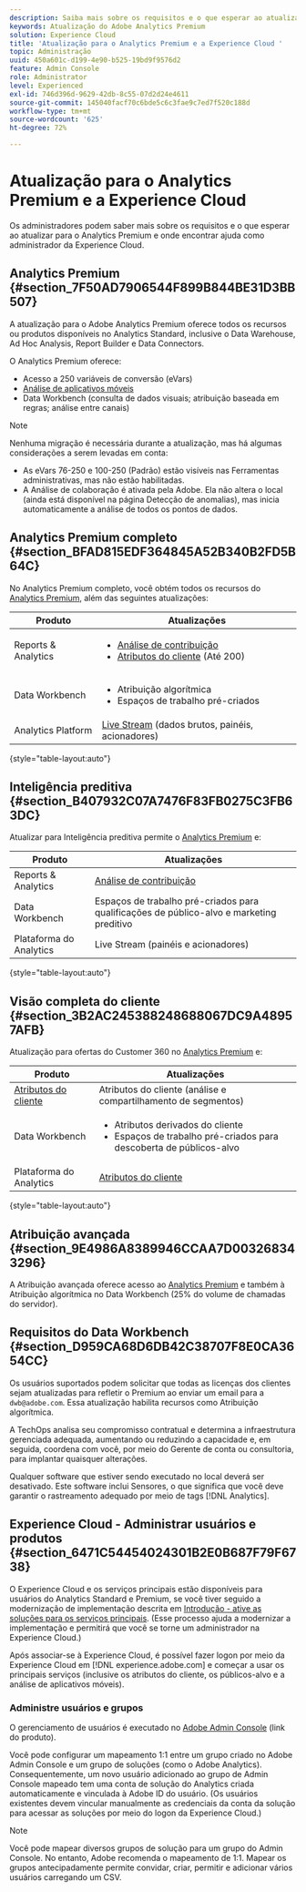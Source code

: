 ```yaml
---
description: Saiba mais sobre os requisitos e o que esperar ao atualizar para o Analytics Premium.
keywords: Atualização do Adobe Analytics Premium
solution: Experience Cloud
title: 'Atualização para o Analytics Premium e a Experience Cloud '
topic: Administração
uuid: 450a601c-d199-4e90-b525-19bd9f9576d2
feature: Admin Console
role: Administrator
level: Experienced
exl-id: 746d396d-9629-42db-8c55-07d2d24e4611
source-git-commit: 145040facf70c6bde5c6c3fae9c7ed7f520c188d
workflow-type: tm+mt
source-wordcount: '625'
ht-degree: 72%

---
```


# Atualização para o Analytics Premium e a Experience Cloud

Os administradores podem saber mais sobre os requisitos e o que esperar ao atualizar para o Analytics Premium e onde encontrar ajuda como administrador da Experience Cloud.

## Analytics Premium {#section_7F50AD7906544F899B844BE31D3BB507}

A atualização para o Adobe Analytics Premium oferece todos os recursos ou produtos disponíveis no Analytics Standard, inclusive o Data Warehouse, Ad Hoc Analysis, Report Builder e Data Connectors.

O Analytics Premium oferece:

* Acesso a 250 variáveis de conversão (eVars)
* [Análise de aplicativos móveis](https://experienceleague.adobe.com/docs/mobile-services/using/home.html?lang=pt-BR)
* Data Workbench (consulta de dados visuais; atribuição baseada em regras; análise entre canais)

>[!NOTE]
>
>Nenhuma migração é necessária durante a atualização, mas há algumas considerações a serem levadas em conta:
>
>* As eVars 76-250 e 100-250 (Padrão) estão visíveis nas Ferramentas administrativas, mas não estão habilitadas.
>* A Análise de colaboração é ativada pela Adobe. Ela não altera o local (ainda está disponível na página Detecção de anomalias), mas inicia automaticamente a análise de todos os pontos de dados.


## Analytics Premium completo {#section_BFAD815EDF364845A52B340B2FD5B64C}

No Analytics Premium completo, você obtém todos os recursos do [Analytics Premium](upgrade-to-analytics-premium.md#section_7F50AD7906544F899B844BE31D3BB507), além das seguintes atualizações:

| Produto | Atualizações |
|--- |--- |
| Reports &amp; Analytics | <ul><li>[Análise de contribuição](https://experienceleague.adobe.com/docs/analytics/analyze/analysis-workspace/virtual-analyst/contribution-analysis/ca-tokens.html?lang=en)</li><li>[Atributos do cliente](attributes.md#concept_ACFEE7C8B8E94875BA0825CDF4913AF1) (Até 200)</li></ul> |
| Data Workbench | <ul><li>Atribuição algorítmica</li><li>Espaços de trabalho pré-criados</li></ul> |
| Analytics Platform | [Live Stream](https://github.com/AdobeDocs/analytics-1.4-apis/blob/master/docs/live-stream-api/index.md) (dados brutos, painéis, acionadores) |

{style=&quot;table-layout:auto&quot;}

## Inteligência preditiva {#section_B407932C07A7476F83FB0275C3FB63DC}

Atualizar para Inteligência preditiva permite o [Analytics Premium](upgrade-to-analytics-premium.md#section_7F50AD7906544F899B844BE31D3BB507) e:

| Produto | Atualizações |
|---|---|
| Reports &amp; Analytics | [Análise de contribuição](https://experienceleague.adobe.com/docs/analytics/analyze/analysis-workspace/virtual-analyst/contribution-analysis/ca-tokens.html?lang=en) |
| Data Workbench | Espaços de trabalho pré-criados para qualificações de público-alvo e marketing preditivo |
| Plataforma do Analytics | Live Stream (painéis e acionadores) |

{style=&quot;table-layout:auto&quot;}

## Visão completa do cliente {#section_3B2AC245388248688067DC9A48957AFB}

Atualização para ofertas do Customer 360 no [Analytics Premium](upgrade-to-analytics-premium.md#section_7F50AD7906544F899B844BE31D3BB507) e:

| Produto | Atualizações |
|--- |--- |
| [Atributos do cliente](attributes.md) | Atributos do cliente (análise e compartilhamento de segmentos) |
| Data Workbench | <ul><li>Atributos derivados do cliente</li><li>Espaços de trabalho pré-criados para descoberta de públicos-alvo</li></ul> |
| Plataforma do Analytics | [Atributos do cliente](attributes.md) |

{style=&quot;table-layout:auto&quot;}

## Atribuição avançada {#section_9E4986A8389946CCAA7D003268343296}

A Atribuição avançada oferece acesso ao [Analytics Premium](upgrade-to-analytics-premium.md#section_7F50AD7906544F899B844BE31D3BB507) e também à Atribuição algorítmica no Data Workbench (25% do volume de chamadas do servidor).

## Requisitos do Data Workbench {#section_D959CA68D6DB42C38707F8E0CA3654CC}

Os usuários suportados podem solicitar que todas as licenças dos clientes sejam atualizadas para refletir o Premium ao enviar um email para a `dwb@adobe.com`. Essa atualização habilita recursos como Atribuição algorítmica.

A TechOps analisa seu compromisso contratual e determina a infraestrutura gerenciada adequada, aumentando ou reduzindo a capacidade e, em seguida, coordena com você, por meio do Gerente de conta ou consultoria, para implantar quaisquer alterações.

Qualquer software que estiver sendo executado no local deverá ser desativado. Este software inclui Sensores, o que significa que você deve garantir o rastreamento adequado por meio de tags [!DNL Analytics].

## Experience Cloud - Administrar usuários e produtos {#section_6471C54454024301B2E0B687F79F6738}

O Experience Cloud e os serviços principais estão disponíveis para usuários do Analytics Standard e Premium, se você tiver seguido a modernização de implementação descrita em [Introdução - ative as soluções para os serviços principais](core-services.md#concept_07ED1D5C64234E77976E6D572E78FB9C). (Esse processo ajuda a modernizar a implementação e permitirá que você se torne um administrador na Experience Cloud.)

Após associar-se à Experience Cloud, é possível fazer logon por meio da Experience Cloud em [!DNL experience.adobe.com] e começar a usar os principais serviços (inclusive os atributos do cliente, os públicos-alvo e a análise de aplicativos móveis).

### Administre usuários e grupos

O gerenciamento de usuários é executado no [Adobe Admin Console](https://helpx.adobe.com/br/enterprise/using/admin-console.html) (link do produto).

Você pode configurar um mapeamento 1:1 entre um grupo criado no Adobe Admin Console e um grupo de soluções (como o Adobe Analytics). Consequentemente, um novo usuário adicionado ao grupo de Admin Console mapeado tem uma conta de solução do Analytics criada automaticamente e vinculada à Adobe ID do usuário. (Os usuários existentes devem vincular manualmente as credenciais da conta da solução para acessar as soluções por meio do logon da Experience Cloud.)

>[!NOTE]
>
>Você pode mapear diversos grupos de solução para um grupo do Admin Console. No entanto, Adobe recomenda o mapeamento de 1:1. Mapear os grupos antecipadamente permite convidar, criar, permitir e adicionar vários usuários carregando um CSV.
